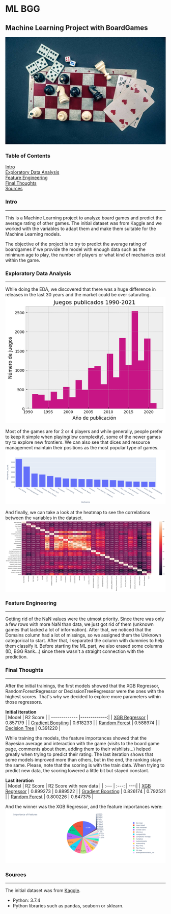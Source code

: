 # ML BGG
## Machine Learning Project with BoardGames
![head](resources/img/head.png)

### Table of Contents  
[Intro](#Intro)  
[Exploratory Data Analysis](#Exploratory-Data-Analysis)  
[Feature Engineering](#Feature-Engineering)  
[Final Thoughts](#Final-Thoughts)  
[Sources](#Sources)

### Intro
-------------
This is a Machine Learning project to analyze board games and predict the average rating of other games. The initial dataset was from Kaggle and we worked with the variables to adapt them and make them suitable for the Machine Learning models.

The objective of the project is to try to predict the average rating of boardgames if we provide the model with enough data such as the minimum age to play, the number of players or what kind of mechanics exist within the game.

### Exploratory Data Analysis
-------------
While doing the EDA, we discovered that there was a huge difference in releases in the last 30 years and the market could be over saturating.  
![gamespublished](resources/img/published.png)

Most of the games are for 2 or 4 players and while generally, people prefer to keep it simple when playing(low complexity), some of the newer games try to explore new frontiers. We can also see that dices and resource management maintain their positions as the most popular type of games.  
![mechanics](resources/img/mechanicslong.png)

And finally, we can take a look at the heatmap to see the correlations between the variables in the dataset.
![heatmap](resources/img/heatmap.png)

### Feature Engineering
-------------
Getting rid of the NaN values were the utmost priority. Since there was only a few rows with more NaN than data, we just got rid of them (unknown games that lacked a lot of information). After that, we noticed that the Domains column had a lot of missings, so we assigned them the Unknown categorical to start. After that, I separated the column with dummies to help them classify it.
Before starting the ML part, we also erased some columns (ID, BGG Rank...) since there wasn't a straight connection with the prediction.

### Final Thoughts
-------------
After the initial trainings, the first models showed that the XGB Regressor, RandomForestRegressor or DecissionTreeRegressor were the ones with the highest scores. That's why we decided to explore more parameters within those regressors.  

**Initial iteration**  
| Model | R2 Score |
| ------------- |-------------:|
| [XGB Regressor](https://xgboost.readthedocs.io/en/stable/parameter.html) | 0.857179 |
| [Gradient Boosting](https://scikit-learn.org/stable/modules/generated/sklearn.ensemble.GradientBoostingRegressor.html) | 0.618233 |
| [Random Forest](https://scikit-learn.org/stable/modules/generated/sklearn.ensemble.RandomForestRegressor.html) | 0.588974 |
| [Decision Tree](https://scikit-learn.org/stable/auto_examples/tree/plot_tree_regression.html) | 0.391220 |

While training the models, the feature importances showed that the Bayesian average and interaction with the game (visits to the board game page, comments about them, adding them to their wishlists...) helped greatly when trying to predict their rating. The last iteration shows that some models improved more than others, but in the end, the ranking stays the same. Please, note that the scoring is with the train data. When trying to predict new data, the scoring lowered a little bit but stayed constant.   

**Last iteration**  
| Model | R2 Score | R2 Score with new data |
| :--- | :---: | ---:|
| [XGB Regressor](https://xgboost.readthedocs.io/en/stable/parameter.html) | 0.899273 | 0.889522 |
| [Gradient Boosting](https://scikit-learn.org/stable/modules/generated/sklearn.ensemble.GradientBoostingRegressor.html) | 0.826174 | 0.792521 |
| [Random Forest](https://scikit-learn.org/stable/modules/generated/sklearn.ensemble.RandomForestRegressor.html) | 0.800226 | 0.647375 |

And the winner was the XGB Regressor, and the feature importances were:  
![XGBFinal](resources/img/XGBFinal.png)


### Sources
-------------
The initial dataset was from [Kaggle](https://www.kaggle.com/datasets/andrewmvd/board-games).
* Python: 3.7.4
* Python libraries such as pandas, seaborn or sklearn.